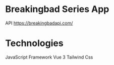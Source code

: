 # Breakingbad Series App 

API https://breakingbadapi.com/

 # Technologies 
 
  JavaScript 
  Framework Vue 3
  Tailwind Css 
  

